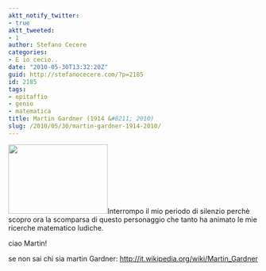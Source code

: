 ```yaml
---
aktt_notify_twitter:
- true
aktt_tweeted:
- 1
author: Stefano Cecere
categories:
- E io cecio..
date: "2010-05-30T13:32:20Z"
guid: http://stefanocecere.com/?p=2185
id: 2185
tags:
- epitaffio
- genio
- matematica
title: Martin Gardner (1914 &#8211; 2010)
slug: /2010/05/30/martin-gardner-1914-2010/
---
```


<img class="alignleft size-full wp-image-2186" title="200px-Martin_Gardner" src="http://stefanocecere.com/wp-content/uploads/sites/3/2010/05/200px-Martin_Gardner.jpeg" alt="" width="200" height="140" />Interrompo il mio periodo di silenzio perchè scopro ora la scomparsa di questo personaggio che tanto ha animato le mie ricerche matematico ludiche.
  
ciao Martin!

se non sai chi sia martin Gardner: <http://it.wikipedia.org/wiki/Martin_Gardner>